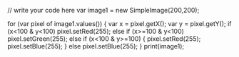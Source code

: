 // write your code here
var image1 = new SimpleImage(200,200);

for (var pixel of image1.values()) {
    var x = pixel.getX();
    var y = pixel.getY();
    if (x<100 & y<100)
        pixel.setRed(255);
    else if (x>=100 & y<100)
        pixel.setGreen(255);
    else if (x<100 & y>=100) {
        pixel.setRed(255);
        pixel.setBlue(255);
    }
    else 
        pixel.setBlue(255);
}
print(image1);